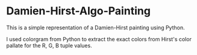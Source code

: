 # Damien-Hirst-Algo-Painting

This is a simple representation of a Damien-Hirst painting using Python.

I used colorgram from Python to extract the exact colors from Hirst's color pallate for the R, G, B tuple values. 

